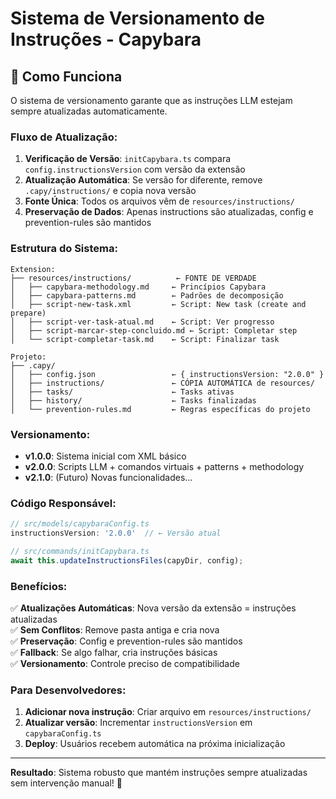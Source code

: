# Sistema de Versionamento de Instruções - Capybara

## 🎯 **Como Funciona**

O sistema de versionamento garante que as instruções LLM estejam sempre atualizadas automaticamente.

### **Fluxo de Atualização:**

1. **Verificação de Versão**: `initCapybara.ts` compara `config.instructionsVersion` com versão da extensão
2. **Atualização Automática**: Se versão for diferente, remove `.capy/instructions/` e copia nova versão
3. **Fonte Única**: Todos os arquivos vêm de `resources/instructions/`
4. **Preservação de Dados**: Apenas instructions são atualizadas, config e prevention-rules são mantidos

### **Estrutura do Sistema:**

```
Extension:
├── resources/instructions/          ← FONTE DE VERDADE
│   ├── capybara-methodology.md     ← Princípios Capybara
│   ├── capybara-patterns.md        ← Padrões de decomposição  
│   ├── script-new-task.xml         ← Script: New task (create and prepare)
│   ├── script-ver-task-atual.md    ← Script: Ver progresso
│   ├── script-marcar-step-concluido.md ← Script: Completar step
│   └── script-completar-task.md    ← Script: Finalizar task

Projeto:
├── .capy/
│   ├── config.json                 ← { instructionsVersion: "2.0.0" }
│   ├── instructions/               ← CÓPIA AUTOMÁTICA de resources/
│   ├── tasks/                      ← Tasks ativas
│   ├── history/                    ← Tasks finalizadas
│   └── prevention-rules.md         ← Regras específicas do projeto
```

### **Versionamento:**

- **v1.0.0**: Sistema inicial com XML básico
- **v2.0.0**: Scripts LLM + comandos virtuais + patterns + methodology  
- **v2.1.0**: (Futuro) Novas funcionalidades...

### **Código Responsável:**

```typescript
// src/models/capybaraConfig.ts
instructionsVersion: '2.0.0'  // ← Versão atual

// src/commands/initCapybara.ts
await this.updateInstructionsFiles(capyDir, config);
```

### **Benefícios:**

✅ **Atualizações Automáticas**: Nova versão da extensão = instruções atualizadas  
✅ **Sem Conflitos**: Remove pasta antiga e cria nova  
✅ **Preservação**: Config e prevention-rules são mantidos  
✅ **Fallback**: Se algo falhar, cria instruções básicas  
✅ **Versionamento**: Controle preciso de compatibilidade  

### **Para Desenvolvedores:**

1. **Adicionar nova instrução**: Criar arquivo em `resources/instructions/`
2. **Atualizar versão**: Incrementar `instructionsVersion` em `capybaraConfig.ts`
3. **Deploy**: Usuários recebem automática na próxima inicialização

---

**Resultado**: Sistema robusto que mantém instruções sempre atualizadas sem intervenção manual! 🚀
